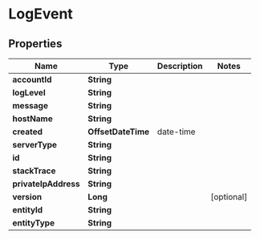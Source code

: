 

# LogEvent


## Properties

Name | Type | Description | Notes
------------ | ------------- | ------------- | -------------
**accountId** | **String** |  | 
**logLevel** | **String** |  | 
**message** | **String** |  | 
**hostName** | **String** |  | 
**created** | **OffsetDateTime** | date-time | 
**serverType** | **String** |  | 
**id** | **String** |  | 
**stackTrace** | **String** |  | 
**privateIpAddress** | **String** |  | 
**version** | **Long** |  |  [optional]
**entityId** | **String** |  | 
**entityType** | **String** |  | 



